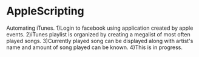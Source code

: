 # AppleScripting
Automating iTunes.
1)Login to facebook using application created by apple events.
2)iTunes playlist is organized by creating a megalist of most often played songs.
3)Currently played song can be displayed along with artist's name and amount of song played can be known.
4)This is in progress.
